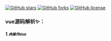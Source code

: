
[![GitHub stars](https://img.shields.io/github/stars/toly1994328/FlutterUnit)](https://github.com/shunyue1320/vue-resolve/stargazers)
[![GitHub forks](https://img.shields.io/github/forks/toly1994328/FlutterUnit)](https://github.com/shunyue1320/vue-resolve/network)
[![GitHub license](https://img.shields.io/github/license/toly1994328/FlutterUnit)](https://github.com/shunyue1320/vue-resolve/blob/master/LICENSE)

### vue源码解析✨：
 ##### 1.🔥`操作dom`